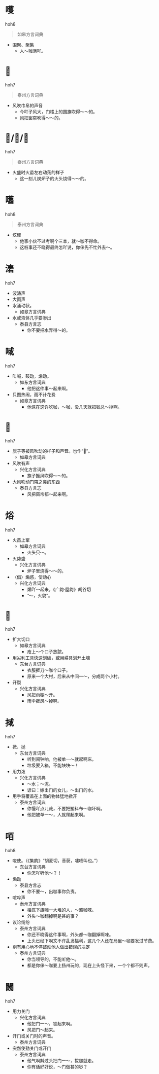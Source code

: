 













# 嚄
hoh8
> 如皋方言词典
- 围聚、聚集
  - 人～咖满吖。
























# 𢃎
hoh7
> 泰州方言词典
- 风吹巾帛的声音
  - 今吖子风大，门楼上的国旗吹得～～的。
  - 风把窗帘吹得～～的。








# 𤉹/𤊨/焀
hoh7
> 泰州方言词典
- 火盛时火苗左右动荡的样子
  - 这一刻ㄦ炭炉子的火头烧得～～的。




# 嚿
hoh8
> 泰州方言词典
- 炫耀
  - 他家小伙不过考啊个三本，就～咖不得命。
  - 这桩事还不晓得最终怎吖说，你俫先不忙外去～。

# 湱
hoh7
+ 波涛声
+ 大雨声
+ 水涌动状。
  * 如皋方言词典
+ 水或液体几乎要渗出
  * 泰县方言志
    - 你不要把水弄得～的。

# 㖪
hoh7
+ 叫喊，鼓动，煽动。
  * 如东方言词典
    - 他把这件事～起来啊。
+ 只图热闹，而不计花费
  * 如皋方言词典
    - 他俫在这许吃咖，～咖，没几天就把钱总～掉啊。

# 𢃤
hoh7
+ 旗子等被风吹动的样子和声音。也作“𢃎”。
  * 如皋方言词典
+ 风吹有声
  * 兴化方言词典
    - 旗子捱风吹得～～的。
+ 大风吹动门帘之类的东西
  * 泰县方言志
    - 风把窗帘都～起来啊。

# 焀
hoh7
+ 火苗上窜
  * 如皋方言词典
    - 火头只～。
+ 火势盛
  * 兴化方言词典
    - 炉子里烧得～～的。
+ （借）煽惑，使动心
  * 兴化方言词典
    - 煽吖～起来。《广韵·屋韵》胡谷切
    - “～，火貌”。

# 𠜻
hoh7
+ 扩大切口
  * 如皋方言词典
    - 疮上～个口子放脓。
+ 用尖利工具快速划破，或用耕具划开土壤
  * 东台方言词典
    - 衣服捱刀～咖个口子。
    - 原来一个大村，后来从中间一～，分成两个小村。
+ 开裂
  * 兴化方言词典
    - 风把雨棚～开。
    - 雨伞捱风～掉啊。

# 掝
hoh7
+ 掀、抛
  * 东台方言词典
    - 听到闹钟响，他被单一～就起啊床。
    - 垃圾要入箱，不能块块～！
+ 用力泼
  * 兴化方言词典
    - ～水；～泥。
    - 谚曰：嫁出门的女儿，～出门的水。
+ 用手将覆盖在上面的物体猛地掀开
  * 泰州方言词典
    - 你慢吖点ㄦ哉，不要把塑料布～咖坏啊。
    - 他把被单一～，人就爬起来啊。

# 咟
hoh8
+ 唆使。（《集韵》“胡麦切，音获，㗲啧叫也。”）
  * 东台方言词典
    - 你怎吖听他～？！
+ 煽动
  * 泰县方言志
    - 你不要～，出咖事你负责。
+ 喧哗声
  * 泰州方言词典
    - 楼底下族咖一大堆的人，～煞咖唻。
    - 外头～咖翻掉啊是甚的事？
+ 议论纷纷
  * 泰州方言词典
    - 你还不晓得这件事啊，外头都～咖翻掉啊唻。
    - 上头已经下啊文不许乱发福利，这几个人还在局里～咖要发过节费。
+ 别有用心地不停鼓动他人做出错误的决定
  * 泰州方言词典
    - 你当领导的，不能听他～。
    - 都是你俫～咖要上扬州玩的，现在上头怪下来，一个个都不则声。

# 䦝
hoh7
+ 用力关门
  * 兴化方言词典
    - 他把门一～，锁起来啊。
    - 风把门～起来。
+ 开门或关门时的声音。
  * 泰州方言词典
+ 突然使劲关门或开门
  * 泰州方言词典
    - 他气啊斢过头把门一～，拔腿就走。
    - 你有话好好说，～门做甚的唦？
